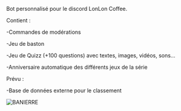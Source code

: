 Bot personnalisé pour le discord LonLon Coffee.

Contient : 

  -Commandes de modérations

  -Jeu de baston

  -Jeu de Quizz (+100 questions) avec textes, images, vidéos, sons...

  -Anniversaire automatique des différents jeux de la série

Prévu :
 
  -Base de données externe pour le classement

![BANIERRE](https://user-images.githubusercontent.com/74588051/165649734-2fefe961-c8cd-4228-a871-cac5351a27cc.jpg)
